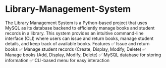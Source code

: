 # Library-Management-System
The Library Management System is a Python-based project that uses MySQL as its database backend to efficiently manage books and student records in a library. This system provides an intuitive command-line interface (CLI) where users can issue and return books, manage student details, and keep track of available books.
      Features
✅ Issue and return books
✅ Manage student records (Create, Display, Modify, Delete)
✅ Manage books (Add, Display, Modify, Delete)
✅ MySQL database for storing information
✅ CLI-based menu for easy interaction



